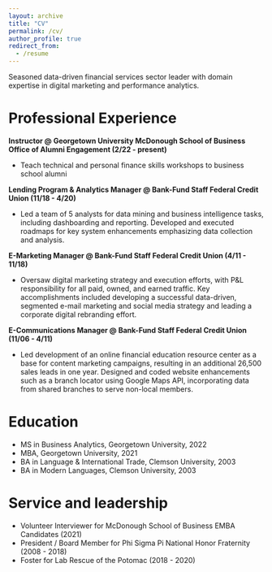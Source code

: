 ```yaml
---
layout: archive
title: "CV"
permalink: /cv/
author_profile: true
redirect_from:
  - /resume
---
```


Seasoned data-driven financial services sector leader with domain expertise in digital marketing and performance analytics.

Professional Experience
=====
**Instructor @ Georgetown University McDonough School of Business Office of Alumni Engagement (2/22 - present)**
* Teach technical and personal finance skills workshops to business school alumni

**Lending Program & Analytics Manager @ Bank-Fund Staff Federal Credit Union (11/18 - 4/20)**
* Led a team of 5 analysts for data mining and business intelligence tasks, including dashboarding and reporting. Developed and executed roadmaps for key system enhancements emphasizing data collection and analysis. 

**E-Marketing Manager @ Bank-Fund Staff Federal Credit Union (4/11 - 11/18)**
* Oversaw digital marketing strategy and execution efforts, with P&L responsibility for all paid, owned, and earned traffic. Key accomplishments included developing a successful data-driven, segmented e-mail marketing and social media strategy and leading a corporate digital rebranding effort.   

**E-Communications Manager @ Bank-Fund Staff Federal Credit Union (11/06 - 4/11)**
* Led development of an online financial education resource center as a base for content marketing campaigns, resulting in an additional 26,500 sales leads in one year. Designed and coded website enhancements such as a branch locator using Google Maps API, incorporating data from shared branches to serve non-local members. 

Education
=====
* MS in Business Analytics, Georgetown University, 2022
* MBA, Georgetown University, 2021
* BA in Language & International Trade, Clemson University, 2003
* BA in Modern Languages, Clemson University, 2003

Service and leadership
=====
* Volunteer Interviewer for McDonough School of Business EMBA Candidates (2021)
* President / Board Member for Phi Sigma Pi National Honor Fraternity (2008 - 2018)
* Foster for Lab Rescue of the Potomac (2018 - 2020)
